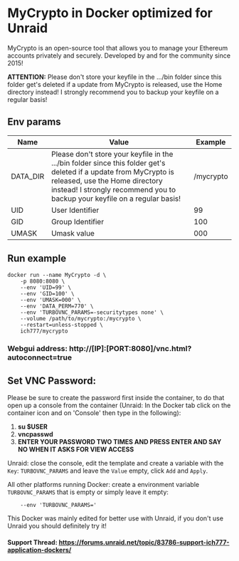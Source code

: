 # MyCrypto in Docker optimized for Unraid
MyCrypto is an open-source tool that allows you to manage your Ethereum accounts privately and securely. Developed by and for the community since 2015!

**ATTENTION:** Please don't store your keyfile in the .../bin folder since this folder get's deleted if a update from MyCrypto is released, use the Home directory instead!
I strongly recommend you to backup your keyfile on a regular basis!

## Env params
| Name | Value | Example |
| --- | --- | --- |
| DATA_DIR | Please don't store your keyfile in the .../bin folder since this folder get's deleted if a update from MyCrypto is released, use the Home directory instead! I strongly recommend you to backup your keyfile on a regular basis! | /mycrypto |
| UID | User Identifier | 99 |
| GID | Group Identifier | 100 |
| UMASK | Umask value | 000 |

## Run example
```
docker run --name MyCrypto -d \
	-p 8080:8080 \
	--env 'UID=99' \
	--env 'GID=100' \
	--env 'UMASK=000' \
	--env 'DATA_PERM=770' \
	--env 'TURBOVNC_PARAMS=-securitytypes none' \
	--volume /path/to/mycrypto:/mycrypto \
	--restart=unless-stopped \
	ich777/mycrypto
```
### Webgui address: http://[IP]:[PORT:8080]/vnc.html?autoconnect=true

## Set VNC Password:
 Please be sure to create the password first inside the container, to do that open up a console from the container (Unraid: In the Docker tab click on the container icon and on 'Console' then type in the following):

1) **su $USER**
2) **vncpasswd**
3) **ENTER YOUR PASSWORD TWO TIMES AND PRESS ENTER AND SAY NO WHEN IT ASKS FOR VIEW ACCESS**

Unraid: close the console, edit the template and create a variable with the `Key`: `TURBOVNC_PARAMS` and leave the `Value` empty, click `Add` and `Apply`.

All other platforms running Docker: create a environment variable `TURBOVNC_PARAMS` that is empty or simply leave it empty:
```
    --env 'TURBOVNC_PARAMS='
```

This Docker was mainly edited for better use with Unraid, if you don't use Unraid you should definitely try it!

#### Support Thread: https://forums.unraid.net/topic/83786-support-ich777-application-dockers/
